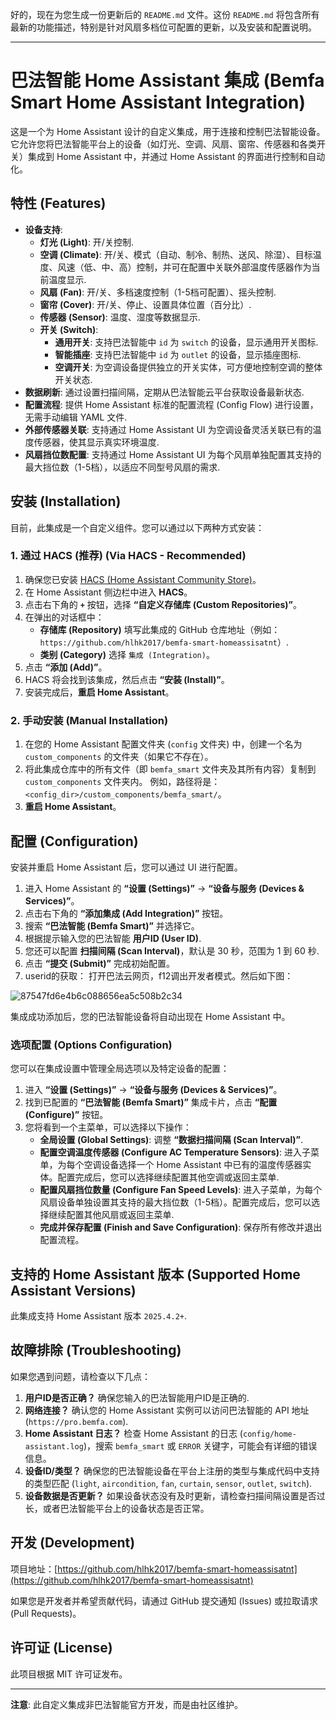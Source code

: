 好的，现在为您生成一份更新后的 `README.md` 文件。这份 `README.md` 将包含所有最新的功能描述，特别是针对风扇多档位可配置的更新，以及安装和配置说明。

---

# 巴法智能 Home Assistant 集成 (Bemfa Smart Home Assistant Integration)

这是一个为 Home Assistant 设计的自定义集成，用于连接和控制巴法智能设备。它允许您将巴法智能平台上的设备（如灯光、空调、风扇、窗帘、传感器和各类开关）集成到 Home Assistant 中，并通过 Home Assistant 的界面进行控制和自动化。

## 特性 (Features)

* **设备支持**:
    * **灯光 (Light)**: 开/关控制.
    * **空调 (Climate)**: 开/关、模式（自动、制冷、制热、送风、除湿）、目标温度、风速（低、中、高）控制，并可在配置中关联外部温度传感器作为当前温度显示.
    * **风扇 (Fan)**: 开/关、多档速度控制（1-5档可配置）、摇头控制.
    * **窗帘 (Cover)**: 开/关、停止、设置具体位置（百分比）.
    * **传感器 (Sensor)**: 温度、湿度等数据显示.
    * **开关 (Switch)**:
        * **通用开关**: 支持巴法智能中 `id` 为 `switch` 的设备，显示通用开关图标.
        * **智能插座**: 支持巴法智能中 `id` 为 `outlet` 的设备，显示插座图标.
        * **空调开关**: 为空调设备提供独立的开关实体，可方便地控制空调的整体开关状态.
* **数据刷新**: 通过设置扫描间隔，定期从巴法智能云平台获取设备最新状态.
* **配置流程**: 提供 Home Assistant 标准的配置流程 (Config Flow) 进行设置，无需手动编辑 YAML 文件.
* **外部传感器关联**: 支持通过 Home Assistant UI 为空调设备灵活关联已有的温度传感器，使其显示真实环境温度.
* **风扇挡位数配置**: 支持通过 Home Assistant UI 为每个风扇单独配置其支持的最大挡位数（1-5档），以适应不同型号风扇的需求.

## 安装 (Installation)

目前，此集成是一个自定义组件。您可以通过以下两种方式安装：

### 1. 通过 HACS (推荐) (Via HACS - Recommended)

1.  确保您已安装 [HACS (Home Assistant Community Store)](https://hacs.xyz/)。
2.  在 Home Assistant 侧边栏中进入 **HACS**。
3.  点击右下角的 **`+`** 按钮，选择 **“自定义存储库 (Custom Repositories)”**。
4.  在弹出的对话框中：
    * **存储库 (Repository)** 填写此集成的 GitHub 仓库地址（例如：`https://github.com/hlhk2017/bemfa-smart-homeassisatnt`）.
    * **类别 (Category)** 选择 `集成 (Integration)`。
5.  点击 **“添加 (Add)”**。
6.  HACS 将会找到该集成，然后点击 **“安装 (Install)”**。
7.  安装完成后，**重启 Home Assistant**。

### 2. 手动安装 (Manual Installation)

1.  在您的 Home Assistant 配置文件夹 (`config` 文件夹) 中，创建一个名为 `custom_components` 的文件夹（如果它不存在）。
2.  将此集成仓库中的所有文件（即 `bemfa_smart` 文件夹及其所有内容）复制到 `custom_components` 文件夹内。
    例如，路径将是：`<config_dir>/custom_components/bemfa_smart/`。
3.  **重启 Home Assistant**。

## 配置 (Configuration)

安装并重启 Home Assistant 后，您可以通过 UI 进行配置。

1.  进入 Home Assistant 的 **“设置 (Settings)”** -> **“设备与服务 (Devices & Services)”**。
2.  点击右下角的 **“添加集成 (Add Integration)”** 按钮。
3.  搜索 **“巴法智能 (Bemfa Smart)”** 并选择它。
4.  根据提示输入您的巴法智能 **用户ID (User ID)**.
5.  您还可以配置 **扫描间隔 (Scan Interval)**，默认是 30 秒，范围为 1 到 60 秒.
6.  点击 **“提交 (Submit)”** 完成初始配置。
7. userid的获取： 打开巴法云网页，f12调出开发者模式。然后如下图：

![87547fd6e4b6c088656ea5c508b2c34](https://github.com/user-attachments/assets/c3f2b107-d4b5-49cd-8970-214322caddea)

集成成功添加后，您的巴法智能设备将自动出现在 Home Assistant 中。

### 选项配置 (Options Configuration)

您可以在集成设置中管理全局选项以及特定设备的配置：

1.  进入 **“设置 (Settings)”** -> **“设备与服务 (Devices & Services)”**。
2.  找到已配置的 **“巴法智能 (Bemfa Smart)”** 集成卡片，点击 **“配置 (Configure)”** 按钮。
3.  您将看到一个主菜单，可以选择以下操作：
    * **全局设置 (Global Settings)**: 调整 **“数据扫描间隔 (Scan Interval)”**.
    * **配置空调温度传感器 (Configure AC Temperature Sensors)**: 进入子菜单，为每个空调设备选择一个 Home Assistant 中已有的温度传感器实体。配置完成后，您可以选择继续配置其他空调或返回主菜单.
    * **配置风扇挡位数量 (Configure Fan Speed Levels)**: 进入子菜单，为每个风扇设备单独设置其支持的最大挡位数（1-5档）。配置完成后，您可以选择继续配置其他风扇或返回主菜单.
    * **完成并保存配置 (Finish and Save Configuration)**: 保存所有修改并退出配置流程。

## 支持的 Home Assistant 版本 (Supported Home Assistant Versions)

此集成支持 Home Assistant 版本 `2025.4.2+`.

## 故障排除 (Troubleshooting)

如果您遇到问题，请检查以下几点：

1.  **用户ID是否正确？** 确保您输入的巴法智能用户ID是正确的.
2.  **网络连接？** 确认您的 Home Assistant 实例可以访问巴法智能的 API 地址 (`https://pro.bemfa.com`).
3.  **Home Assistant 日志？** 检查 Home Assistant 的日志 (`config/home-assistant.log`)，搜索 `bemfa_smart` 或 `ERROR` 关键字，可能会有详细的错误信息。
4.  **设备ID/类型？** 确保您的巴法智能设备在平台上注册的类型与集成代码中支持的类型匹配 (`light`, `aircondition`, `fan`, `curtain`, `sensor`, `outlet`, `switch`).
5.  **设备数据是否更新？** 如果设备状态没有及时更新，请检查扫描间隔设置是否过长，或者巴法智能平台上的设备状态是否正常。

## 开发 (Development)

项目地址：[https://github.com/hlhk2017/bemfa-smart-homeassisatnt](https://github.com/hlhk2017/bemfa-smart-homeassisatnt)

如果您是开发者并希望贡献代码，请通过 GitHub 提交通知 (Issues) 或拉取请求 (Pull Requests)。

## 许可证 (License)

此项目根据 MIT 许可证发布。

---

**注意**: 此自定义集成非巴法智能官方开发，而是由社区维护。
